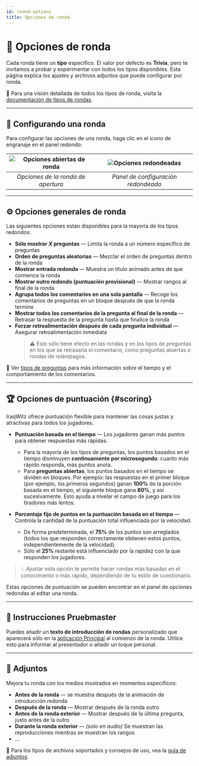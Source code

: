 ```yaml
---
id: round-options
title: Opciones de ronda
---
```


# 🔄 Opciones de ronda

Cada ronda tiene un **tipo** específico. El valor por defecto es **Trivia**, pero te invitamos a probar y experimentar con todos los tipos disponibles. Esta página explica los ajustes y archivos adjuntos que puede configurar por ronda.

📘 Para una visión detallada de todos los tipos de ronda, visita la [documentación de tipos de rondas](../round-types/000-round-types.md).

---

## 🔧 Configurando una ronda

Para configurar las opciones de una ronda, haga clic en el icono de engranaje en el panel redondo:

| ![Opciones abiertas de ronda](/images/open-round-options.png) | ![Opciones redondeadas](/images/round-options.png) |
| :-----------------------------------------------------------: | :------------------------------------------------: |
|               _Opciones de la ronda de apertura_              |         _Panel de configuración redondeado_        |

---

## ⚙️ Opciones generales de ronda

Las siguientes opciones están disponibles para la mayoría de los tipos redondos:

- **Sólo mostrar _X_ preguntas** — Limita la ronda a un número específico de preguntas
- **Orden de preguntas aleatorias** — Mezclar el orden de preguntas dentro de la ronda
- **Mostrar entrada redonda** — Muestra un título animado antes de que comience la ronda
- **Mostrar outro redondo (puntuación provisional)** — Mostrar rangos al final de la ronda
- **Agrupa todos los comentarios en una sola pantalla** — Recoge los comentarios de preguntas en un bloque después de que la ronda termine
- **Mostrar todos los comentarios de la pregunta al final de la ronda** — Retrasar la respuesta de la pregunta hasta que finalice la ronda
- **Forzar retroalimentación después de cada pregunta individual** — Asegurar retroalimentación inmediata
  > ⚠️ Esto sólo tiene efecto en las rondas y en los tipos de preguntas en los que se retrasaría el comentario, como preguntas abiertas o rondas de relámpagos.

📘 Ver [tipos de preguntas](../question-types/000-question-types.md) para más información sobre el tiempo y el comportamiento de los comentarios.

---

## 🏆 Opciones de puntuación {#scoring}

IraqWitz ofrece puntuación flexible para mantener las cosas justas y atractivas para todos los jugadores.

- **Puntuación basada en el tiempo** — Los jugadores ganan más puntos para obtener respuestas más rápidas.
  - Para la mayoría de los tipos de preguntas, los puntos basados en el tiempo disminuyen **continuamente por microsegundo**: cuanto más rápido responda, más puntos anota.
  - Para **preguntas abiertas**, los puntos basados en el tiempo se dividen en bloques. Por ejemplo: las respuestas en el primer bloque (por ejemplo, los primeros segundos) ganan **100%** de la porción basada en el tiempo, el siguiente bloque gana **80%**, y así sucesivamente. Esto ayuda a nivelar el campo de juego para los tiradores más lentos.

- **Porcentaje fijo de puntos en la puntuación basada en el tiempo** — Controla la cantidad de la puntuación total influenciada por la velocidad.
  - De forma predeterminada, el **75%** de los puntos son arreglados (todos los que responden correctamente obtienen estos puntos, independientemente de la velocidad).
  - Sólo el **25%** restante está influenciado por la rapidez con la que responden los jugadores.

> 💡 Ajustar esta opción te permite hacer rondas más basadas en el conocimiento o más rápido, dependiendo de tu estilo de cuestionario.

Estas opciones de puntuación se pueden encontrar en el panel de opciones redondas al editar una ronda.

---

## 📜 Instrucciones Pruebmaster

Puedes añadir un **texto de introducción de rondas** personalizado que aparecerá sólo en la [aplicación Principal](../quizmaster/001-introduction.md) al comienzo de la ronda. Utilice esto para informar al presentador o añadir un toque personal.

---

## 📎 Adjuntos

Mejora tu ronda con los medios mostrados en momentos específicos:

- **Antes de la ronda** — se muestra después de la animación de introducción redonda
- **Después de la ronda** — Mostrar después de la ronda outro
- **Antes de la ronda exterior** — Mostrar después de la última pregunta, justo antes de la outro
- **Durante la ronda exterior** — _(solo en audio)_ Se muestran las reproducciones mientras se muestran los rangos
- ...

📘 Para los tipos de archivos soportados y consejos de uso, vea la [guía de adjuntos](../editor/006-attachments.md).
